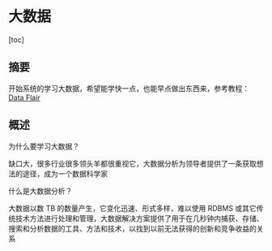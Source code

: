 # 大数据

[toc]

## 摘要

开始系统的学习大数据，希望能学快一点，也能早点做出东西来，参考教程：[Data Flair](https://data-flair.training/blogs/big-data-tutorials-home/#)

## 概述

为什么要学习大数据？

缺口大，很多行业很多领头羊都很重视它，大数据分析为领导者提供了一条获取想法的途径，成为一个数据科学家

什么是大数据分析？

大数据以数 TB 的数量产生，它变化迅速、形式多样，难以使用 RDBMS 或其它传统技术方法进行处理和管理，大数据解决方案提供了用于在几秒钟内捕获、存储、搜索和分析数据的工具、方法和技术，以找到以前无法获得的创新和竞争收益的关系